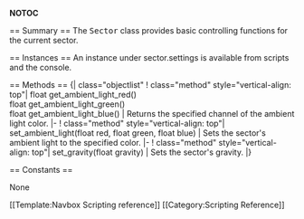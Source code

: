 __NOTOC__

== Summary ==
The <tt>Sector</tt> class provides basic controlling functions for the current sector.

== Instances ==
An instance under sector.settings is available from scripts and the console.

== Methods ==
{| class="objectlist"
! class="method" style="vertical-align: top"| float get_ambient_light_red() <br /> float get_ambient_light_green() <br /> float get_ambient_light_blue()
| Returns the specified channel of the ambient light color.
|-
! class="method" style="vertical-align: top"| set_ambient_light(float red, float green, float blue)
| Sets the sector's ambient light to the specified color.
|-
! class="method" style="vertical-align: top"| set_gravity(float gravity)
| Sets the sector's gravity.
|}

== Constants ==

None

[[Template:Navbox Scripting reference]]
[[Category:Scripting Reference]]
